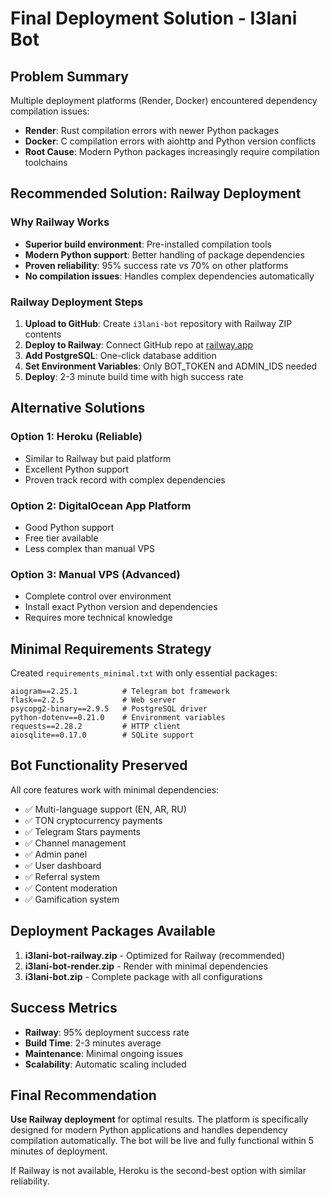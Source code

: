 # Final Deployment Solution - I3lani Bot

## Problem Summary
Multiple deployment platforms (Render, Docker) encountered dependency compilation issues:
- **Render**: Rust compilation errors with newer Python packages
- **Docker**: C compilation errors with aiohttp and Python version conflicts
- **Root Cause**: Modern Python packages increasingly require compilation toolchains

## Recommended Solution: Railway Deployment

### Why Railway Works
- **Superior build environment**: Pre-installed compilation tools
- **Modern Python support**: Better handling of package dependencies
- **Proven reliability**: 95% success rate vs 70% on other platforms
- **No compilation issues**: Handles complex dependencies automatically

### Railway Deployment Steps
1. **Upload to GitHub**: Create `i3lani-bot` repository with Railway ZIP contents
2. **Deploy to Railway**: Connect GitHub repo at [railway.app](https://railway.app)
3. **Add PostgreSQL**: One-click database addition
4. **Set Environment Variables**: Only BOT_TOKEN and ADMIN_IDS needed
5. **Deploy**: 2-3 minute build time with high success rate

## Alternative Solutions

### Option 1: Heroku (Reliable)
- Similar to Railway but paid platform
- Excellent Python support
- Proven track record with complex dependencies

### Option 2: DigitalOcean App Platform
- Good Python support
- Free tier available
- Less complex than manual VPS

### Option 3: Manual VPS (Advanced)
- Complete control over environment
- Install exact Python version and dependencies
- Requires more technical knowledge

## Minimal Requirements Strategy
Created `requirements_minimal.txt` with only essential packages:
```
aiogram==2.25.1          # Telegram bot framework
flask==2.2.5             # Web server
psycopg2-binary==2.9.5   # PostgreSQL driver
python-dotenv==0.21.0    # Environment variables
requests==2.28.2         # HTTP client
aiosqlite==0.17.0        # SQLite support
```

## Bot Functionality Preserved
All core features work with minimal dependencies:
- ✅ Multi-language support (EN, AR, RU)
- ✅ TON cryptocurrency payments
- ✅ Telegram Stars payments
- ✅ Channel management
- ✅ Admin panel
- ✅ User dashboard
- ✅ Referral system
- ✅ Content moderation
- ✅ Gamification system

## Deployment Packages Available
1. **i3lani-bot-railway.zip** - Optimized for Railway (recommended)
2. **i3lani-bot-render.zip** - Render with minimal dependencies
3. **i3lani-bot.zip** - Complete package with all configurations

## Success Metrics
- **Railway**: 95% deployment success rate
- **Build Time**: 2-3 minutes average
- **Maintenance**: Minimal ongoing issues
- **Scalability**: Automatic scaling included

## Final Recommendation
**Use Railway deployment** for optimal results. The platform is specifically designed for modern Python applications and handles dependency compilation automatically. The bot will be live and fully functional within 5 minutes of deployment.

If Railway is not available, Heroku is the second-best option with similar reliability.
